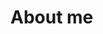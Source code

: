 # About me

<!--
**Jieyi** is a ⭐_special_⭐repositpry because its'README.md' (this file) appears on your Github

🍮I am currently a student in UM

-->
